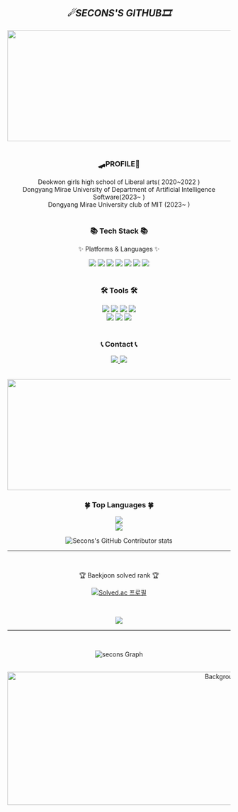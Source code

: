 <div align=center>



*<h2>☄SECONS'S GITHUB🎞</h2>* 

<div align="center">
  <a href="https://github.com/secons127">
    <img src="https://i.pinimg.com/564x/c6/f4/a5/c6f4a5779f08783edc4e7d4ce6338b5e.jpg" alt="Background Image" style="width: 1400px; height: 250px;">
  </a>
</div>


<div align=center>
	


<br>

 <div align=center>
<h3> 🛹PROFILE📜 </h3>
Deokwon girls high school of Liberal arts( 2020~2022 ) <br>
Dongyang Mirae University of Department of Artificial Intelligence Software(2023~ ) <br>
Dongyang Mirae University club of MIT (2023~ )
<br><br> 



<div align=center>
	<h3>📚 Tech Stack 📚</h3>
	<p>✨ Platforms & Languages ✨</p>
</div> 
<div align="center">
	<img src="https://img.shields.io/badge/Python-3776AB?style=flat&logo=python&logoColor=white" />
	<img src="https://img.shields.io/badge/Java-007396?style=flat&logo=java&logoColor=white" />
	<img src="https://img.shields.io/badge/Kotlin-7F52FF?style=flat&logo=java&logoColor=white" />
	<img src="https://img.shields.io/badge/C-A8B9CC?style=flat&logo=c&logoColor=white" />
	<img src="https://img.shields.io/badge/HTML5-E34F26?style=flat&logo=HTML5&logoColor=white" />
	<img src="https://img.shields.io/badge/CSS3-1572B6?style=flat&logo=CSS3&logoColor=white" />
	<img src="https://img.shields.io/badge/MySQL-4479A1?style=flat&logo=MySQL&logoColor=white" />
	
</div>
<br>
<div align=center>
	<h3>🛠 Tools 🛠</h3>
</div>
<div align=center>
	<img src="https://img.shields.io/badge/Eclipse%20IDE-2C2255?style=flat&logo=EclipseIDE&logoColor=white" />
	<img src="https://img.shields.io/badge/Visual%20Studio%20Code-007ACC?style=flat&logo=VisualStudioCode&logoColor=white" />
	<img src="https://img.shields.io/badge/Visual%20Studio-5C2D91?style=flat&logo=VisualStudioCode&logoColor=white" />
 	<img src="https://img.shields.io/badge/Pycharm-000000?style=flat&logo=VisualStudioCode&logoColor=white" />
	<br>
	<img src="https://img.shields.io/badge/Tomcat-F8DC75?style=flat&logo=ApacheTomcat&logoColor=white" />
	<img src="https://img.shields.io/badge/GitHub-181717?style=flat&logo=GitHub&logoColor=white" />
	<img src="https://img.shields.io/badge/anaconda-44A833?style=flat&logo=GitHub&logoColor=white" />
</div>




<div align=center>
<br>
	<h3>📞 Contact 📞</h3>
</div>
<div align=center>
	<a href="supjessica20@gmail.com">
		<img src="https://img.shields.io/badge/Mail-30B980?style=flat&logo=Gmail&logoColor=white" />
		 <a href="https://www.instagram.com/lsh.__.127/" target="_blank"><img src="https://img.shields.io/badge/INSTAGRAM-E4405F?style=flat-square&logo=instagram&logoColor=white"/></a>
	<br>
</div>

  <Br>
  <br>
  
<div align="center">
  <a href="https://github.com/secons127">
    <img src="https://i.pinimg.com/originals/dd/e4/5b/dde45bfda7c7b9beaca065321f5890ed.jpg" alt="Background Image" style="width: 1400px; height: 250px;">
  </a>
</div>

		
<div align=center>
	<h3> 🍀 Top Languages 🍀 </h3>
<img src="https://github-readme-stats.vercel.app/api/top-langs/?username=secons127&layout=compact">
	<br>
<img src="https://github-readme-stats.vercel.app/api?username=secons127&show_icons=true">
<br>

![Secons's GitHub Contributor stats](https://github-contributor-stats.vercel.app/api?username=secons127)

-----------------

<br>
<p>🏆 Baekjoon solved rank 🏆</p>

[![Solved.ac
프로필](http://mazassumnida.wtf/api/v2/generate_badge?boj={supjessica20})](https://www.acmicpc.net/user/supjessica20)
</div>
<br>

![](./profile-3d-contrib/profile-season-animate.svg)

---
<br>

![secons Graph](https://github-readme-activity-graph.vercel.app/graph?username=secons127&custom_title=secons%20GitHub%20Activity%20Graph&bg_color=D3D3D3&color=808080&line=000000&point=000000&area_color=494057&title_color=000000&area=true)

<br>

<div align="center">
  <a href="https://github.com/secons127">
    <img src="https://i.pinimg.com/564x/f9/b3/56/f9b35602abfd15ee1ebd78bd6f6c762a.jpg" alt="Background Image" style="width: 1000px; height: 300px;">
  </a>
</div>
